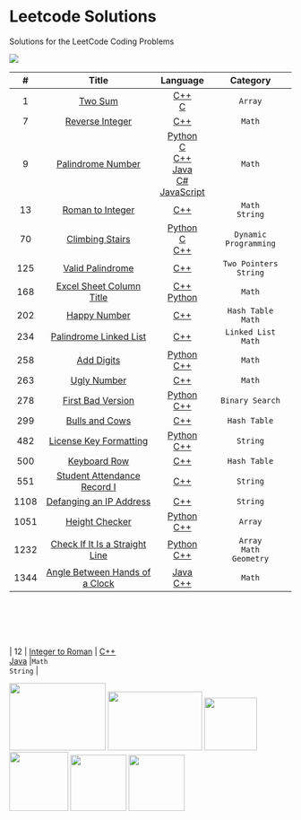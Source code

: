 # Leetcode Solutions
Solutions for the LeetCode Coding Problems



<img src="https://publiclab.org/system/images/photos/000/030/759/original/code.jpg">
<br>
 
|   #   |  Title     |  Language     |  Category    |
| :---: | :------------------------------------------------: | :---: |:---:  |
|  1 | [Two Sum](https://leetcode.com/problems/two-sum/)  | [C++](https://github.com/fatihcinar1/leetcode-solutions/blob/master/Solutions/1.%20Two%20Sum/1-two-sum.cpp)  <br/> [C](https://github.com/fatihcinar1/leetcode-solutions/blob/master/Solutions/1.%20Two%20Sum/1-two-sum.c)     |`Array` |
|  7 | [Reverse Integer](https://leetcode.com/problems/reverse-integer/)  | [C++](https://github.com/fatihcinar1/leetcode-solutions/blob/master/Solutions/7.%20Reverse%20Integer/7-reverse-integer.cpp)    |`Math` |
|  9 | [Palindrome Number](https://leetcode.com/problems/palindrome-number/)  |  [Python](https://github.com/fatihcinar1/leetcode-solutions/blob/master/Solutions/9.%20Palindrome%20Number/9-palindrome.py) <br/> [C](https://github.com/fatihcinar1/leetcode-solutions/blob/master/Solutions/9.%20Palindrome%20Number/9-palindrome.c) <br/>  [C++](https://github.com/fatihcinar1/leetcode-solutions/blob/master/Solutions/9.%20Palindrome%20Number/9-palindrome.cpp) <br/>  [Java](https://github.com/fatihcinar1/leetcode-solutions/blob/master/Solutions/9.%20Palindrome%20Number/9-palindrome.java) <br/>  [C#](https://github.com/fatihcinar1/leetcode-solutions/blob/master/Solutions/9.%20Palindrome%20Number/9-palindrome.cs)  <br/>  [JavaScript](https://github.com/fatihcinar1/leetcode-solutions/blob/master/Solutions/9.%20Palindrome%20Number/9-palindrome.js)     |`Math`|
|  13 | [Roman to Integer](https://leetcode.com/problems/roman-to-integer/)  | [C++](https://github.com/fatihcinar1/leetcode-solutions/blob/master/Solutions/13.%20Roman%20to%20Integer/13-roman-to-integer.cpp)    |`Math` <br/> `String` |
|  70 | [Climbing Stairs](https://leetcode.com/problems/climbing-stairs/)  |  [Python](https://github.com/fatihcinar1/leetcode-solutions/blob/master/Solutions/70.%20Climbing%20Stairs/70-climbing-stairs.py) <br/> [C](https://github.com/fatihcinar1/leetcode-solutions/blob/master/Solutions/70.%20Climbing%20Stairs/70-climbing-stairs.c) <br/>  [C++](https://github.com/fatihcinar1/leetcode-solutions/blob/master/Solutions/70.%20Climbing%20Stairs/70-climbing-stairs.cpp)    |`Dynamic Programming`|
|  125 | [Valid Palindrome](https://leetcode.com/problems/valid-palindrome/)  | [C++](https://github.com/fatihcinar1/leetcode-solutions/blob/master/Solutions/125.%20Valid%20Palindrome/125-valid-palindrome.cpp)    |`Two Pointers` <br/> `String` |
|  168 | [Excel Sheet Column Title](https://leetcode.com/problems/excel-sheet-column-title/)  | [C++](https://github.com/fatihcinar1/leetcode-solutions/blob/master/Solutions/168.%20Excel%20Sheet%20Column%20Title/168-excel-sheet-column-title.cpp) <br/> [Python](https://github.com/fatihcinar1/leetcode-solutions/blob/master/Solutions/168.%20Excel%20Sheet%20Column%20Title/168-excel-sheet-column-title.py)    |`Math` |
|  202 | [Happy Number](https://leetcode.com/problems/happy-number/)  | [C++](https://github.com/fatihcinar1/leetcode-solutions/blob/master/Solutions/202.%20Happy%20Number/202-happy-number.cpp)    |`Hash Table` <br/> `Math` |
|  234 | [Palindrome Linked List](https://leetcode.com/problems/palindrome-linked-list/)  | [C++](https://github.com/fatihcinar1/leetcode-solutions/blob/master/Solutions/234.%20Palindrome%20Linked%20List/234-palindrome-linked-list.cpp)    |`Linked List` <br/> `Math` |
|  258 | [Add Digits](https://leetcode.com/problems/add-digits/)  | [Python](https://github.com/fatihcinar1/leetcode-solutions/blob/master/Solutions/258.%20Add%20Digits/258-add-digits.py) <br/> [C++](https://github.com/fatihcinar1/leetcode-solutions/blob/master/Solutions/258.%20Add%20Digits/258-add-digits.cpp)    |  `Math` |
|  263 | [Ugly Number](https://leetcode.com/problems/ugly-number/)  | [C++](https://github.com/fatihcinar1/leetcode-solutions/blob/master/Solutions/263.%20Ugly%20Number/263-ugly-number.cpp)    | `Math` |
|  278 | [First Bad Version](https://leetcode.com/problems/first-bad-version/)  | [Python](https://github.com/fatihcinar1/leetcode-solutions/blob/master/Solutions/278.%20First%20Bad%20Version/278-first-bad-version.py) <br/> [C++](https://github.com/fatihcinar1/leetcode-solutions/blob/master/Solutions/278.%20First%20Bad%20Version/278-first-bad-version.cpp)   |`Binary Search` |
|  299 | [Bulls and Cows](https://leetcode.com/problems/bulls-and-cows/)  | [C++](https://github.com/fatihcinar1/leetcode-solutions/blob/master/Solutions/299.%20Bulls%20and%20Cows/299-bulls-and-cows.cpp)    | `Hash Table` |
|  482 | [License Key Formatting](https://leetcode.com/problems/license-key-formatting/)  | [Python](https://github.com/fatihcinar1/leetcode-solutions/blob/master/Solutions/482.%20License%20Key%20Formatting/482-license-key-formatting.py) <br/> [C++](https://github.com/fatihcinar1/leetcode-solutions/blob/master/Solutions/482.%20License%20Key%20Formatting/482-license-key-formatting.cpp)    |  `String` |
|  500 | [Keyboard Row](https://leetcode.com/problems/keyboard-row/)  | [C++](https://github.com/fatihcinar1/leetcode-solutions/blob/master/Solutions/500.%20Keyboard%20Row/500-keyboard-row-problem.cpp )    |  `Hash Table` |
|  551 | [Student Attendance Record I](https://leetcode.com/problems/student-attendance-record-i/)  | [C++](https://github.com/fatihcinar1/leetcode-solutions/blob/master/Solutions/551.%20Student%20Attendance%20Record%20I/551-student-attendance-record-I.cpp)    |  `String` |
|  1108 | [Defanging an IP Address](https://leetcode.com/problems/defanging-an-ip-address/) | [C++](https://github.com/fatihcinar1/leetcode-solutions/blob/master/Solutions/1108.%20Defanging%20an%20IP%20Address/1108-defanging-an-ip-address.cpp)    |  `String` |
|  1051 | [Height Checker](https://leetcode.com/problems/height-checker/)  | [Python](https://github.com/fatihcinar1/leetcode-solutions/blob/master/Solutions/1051.%20Height%20Checker/1051-height-checker.py) <br/> [C++](https://github.com/fatihcinar1/leetcode-solutions/blob/master/Solutions/1051.%20Height%20Checker/1051-height-checker.cpp)    |  `Array` |
|  1232 | [Check If It Is a Straight Line](https://leetcode.com/problems/check-if-it-is-a-straight-line/)  | [Python](https://github.com/fatihcinar1/leetcode-solutions/blob/master/Solutions/1232.%20Check%20If%20It%20Is%20a%20Straight%20Line/1232-check-if-it-is-a-straight-line.py) <br/> [C++](https://github.com/fatihcinar1/leetcode-solutions/blob/master/Solutions/1232.%20Check%20If%20It%20Is%20a%20Straight%20Line/1232-check-if-it-is-a-straight-line.cpp)    |  `Array` <br/> `Math` <br/> `Geometry` |
|  1344 | [Angle Between Hands of a Clock](https://leetcode.com/problems/angle-between-hands-of-a-clock/)  | [Java](https://github.com/fatihcinar1/leetcode-solutions/blob/master/Solutions/1344.%20Angle%20Between%20Hands%20of%20a%20Clock/1344-angle-between-hands-of-a-clock.java) <br/> [C++](https://github.com/fatihcinar1/leetcode-solutions/blob/master/Solutions/1344.%20Angle%20Between%20Hands%20of%20a%20Clock/1344-angle-between-hands-of-a-clock.cpp)    | `Math` |


<br><br><br><br>


<!--
*This is italic form*

<img src="https://miro.medium.com/max/828/1*SaeiqEJxjJ1-2XNXgEtiLw.png" width="351" height="169"/>

-->





|  12 | [Integer to Roman](https://leetcode.com/problems/integer-to-roman/)  | [C++](https://github.com/fatihcinar1/leetcode-solutions/blob/master/Solutions/12.%20Integer%20to%20Roman/12-integer-to-roman.cpp) <br/> [Java](https://github.com/fatihcinar1/leetcode-solutions/blob/master/Solutions/12.%20Integer%20to%20Roman/12-integer-to-roman.java) |`Math` <br/> `String` |









<img src="https://www.cbronline.com/wp-content/uploads/2016/07/C.png" width="172" height="120"/>      <img src="https://4.bp.blogspot.com/-gTiw6OELPy0/XJorCue1joI/AAAAAAAACkA/mII85pOuZKYLQlFx6wjkxgkJYrULjv4hQCLcBGAs/s1600/java.png" width="168" height="105"/> <img src="https://upload.wikimedia.org/wikipedia/commons/thumb/9/99/Unofficial_JavaScript_logo_2.svg/480px-Unofficial_JavaScript_logo_2.svg.png" width="94" height="94"/>            <img src="https://cdn.iconscout.com/icon/free/png-256/c-programming-569564.png" width="105" height="105"/>            <img src="https://upload.wikimedia.org/wikipedia/commons/thumb/c/c3/Python-logo-notext.svg/1024px-Python-logo-notext.svg.png" width="100" height="100"/>  <img src="https://static.javatpoint.com/csharp/images/c-sharp.png" width="100" height="100"/>



